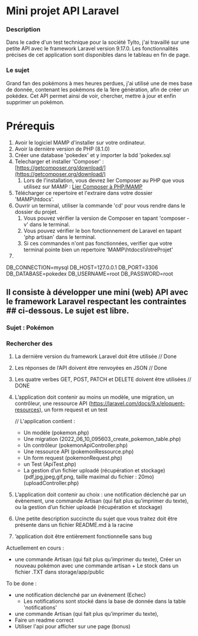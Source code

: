 # Mini projet API Laravel

### Description
Dans le cadre d'un test technique pour la société Tylto, j'ai travaillé sur une petite API avec le framework Laravel version 9.17.0. Les fonctionnalités précises de cet application sont disponibles dans le tableau en fin de page.

### Le sujet
Grand fan des pokémons à mes heures perdues, j'ai utilisé une de mes base de donnée, contenant les pokémons de la 1ère génèration, afin de créer un pokédex. Cet API permet ainsi de voir, chercher, mettre à jour et enfin supprimer un pokémon.

# Prérequis 

1. Avoir le logiciel MAMP d'installer sur votre ordinateur.
2. Avoir la dernière version de PHP (8.1.0)
3. Créer une database 'pokedex' et y importer la bdd 'pokedex.sql
4. Telecharger et installer 'Composer' : [https://getcomposer.org/download/](https://getcomposer.org/download/)
   1. Lors de l'installation, vous devrez lier Composer au PHP que vous utilisez sur MAMP : [Lier Composer à PHP/MAMP](https://documentation.mamp.info/en/MAMP-PRO-Windows/How-Tos/General/SetupComposer/#:~:text=Install%20Composer&text=Click%20on%20the%20“Composer-Setup,be%20guided%20through%20the%20installation)
5. Télécharger ce repertoire et l'extraire dans votre dossier 'MAMP\htdocs'.
6. Ouvrir un terminal, utiliser la commande 'cd' pour vous rendre dans le dossier du projet.
   1. Vous pouvez vérifier la version de Composer en tapant 'composer -v' dans le terminal.
   2. Vous pouvez vérifier le bon fonctionnement de Laravel en tapant 'php artisan' dans le terminal.
   3. Si ces commandes n'ont pas fonctionnées, verifier que votre terminal pointe bien un repertoire 'MAMP\htdocs\VotreProjet'
7. 




DB_CONNECTION=mysql
DB_HOST=127.0.0.1
DB_PORT=3306
DB_DATABASE=pokedex
DB_USERNAME=root
DB_PASSWORD=root


## Il consiste à développer une mini (web) API avec le framework Laravel respectant les contraintes           ## ci-dessous. Le sujet est libre.

### Sujet : Pokémon
### Rechercher des

1. La dernière version du framework Laravel doit être utilisée
   // Done

2. Les réponses de l’API doivent être renvoyées en JSON 
   // Done

3. Les quatre verbes GET, POST, PATCH et DELETE doivent être utilisées 
   // DONE

4. L’application doit contenir au moins un modèle, une migration, un contrôleur, 
   une ressource API (https://laravel.com/docs/9.x/eloquent-resources), un form request et un test

   // L'application contient :
      - Un modèle (pokemon.php)
      - Une migration (2022_06_10_095603_create_pokemon_table.php)
      - Un contrôleur (pokemonApiController.php) 
      - Une ressource API (pokemonRessource.php)
      - Un form request (pokemonRequest.php)
      - un Test (ApiTest.php)
      - La gestion d’un fichier uploadé (récupération et stockage) (pdf,jpg,jpeg,gif,png, taille maximal du fichier : 20mo) (uploadController.php)
           
      

5. L’application doit contenir au choix : une notification déclenché par un évènement, 
   une commande Artisan (qui fait plus qu’imprimer du texte),
   ou la gestion d’un fichier uploadé (récupération et stockage)

6. Une petite description succincte du sujet que vous traitez doit être présente dans un fichier README.md 
   à la racine

7. ’application doit être entièrement fonctionnelle sans bug

Actuellement en cours :
   - une commande Artisan (qui fait plus qu’imprimer du texte),
      Créer un nouveau pokémon avec une commande artisan + Le stock dans
      un fichier .TXT dans storage/app/public
     

To be done : 

   -  une notification déclenché par un évènement (Echec)
      - Les notifications sont stocké dans la base de donnée dans la table 'notifications'
   - une commande Artisan (qui fait plus qu’imprimer du texte),
   - Faire un readme correct
   - Utiliser l'api pour afficher sur une page (bonus)
   


